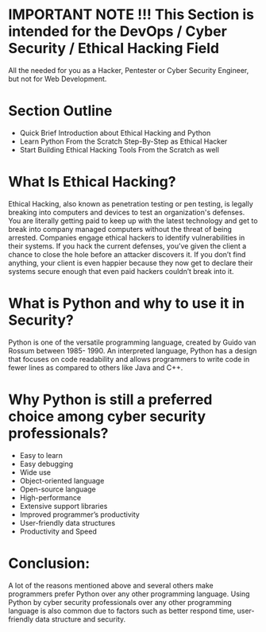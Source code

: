 # **IMPORTANT NOTE !!! This Section is intended for the DevOps / Cyber Security / Ethical Hacking Field**

 All the needed for you as a Hacker, Pentester or Cyber Security Engineer, but not for Web Development.

# **Section Outline**
- Quick Brief Introduction about Ethical Hacking and Python
- Learn Python From the Scratch Step-By-Step as Ethical Hacker
- Start Building Ethical Hacking Tools From the Scratch as well

# **What Is Ethical Hacking?**

Ethical Hacking, also known as penetration testing or pen testing, is legally breaking into computers and devices to test an organization's defenses. You are literally getting paid to keep up with the latest technology and get to break into company managed computers without the threat of being arrested. Companies engage ethical hackers to identify vulnerabilities in their systems. If you hack the current defenses, you’ve given the client a chance to close the hole before an attacker discovers it. If you don’t find anything, your client is even happier because they now get to declare their systems secure enough that even paid hackers couldn’t break into it.

# **What is Python and why to use it in Security?**

Python is one of the versatile programming language, created by Guido van Rossum between 1985- 1990. An interpreted language, Python has a design that focuses on code readability and allows programmers to write code in fewer lines as compared to others like Java and C++.

# **Why Python is still a preferred choice among cyber security professionals?**
- Easy to learn
- Easy debugging
- Wide use
- Object-oriented language
- Open-source language
- High-performance
- Extensive support libraries
- Improved programmer’s productivity
- User-friendly data structures
- Productivity and Speed

# **Conclusion:**

A lot of the reasons mentioned above and several others make programmers prefer Python over any other programming language. Using Python by cyber security professionals over any other programming language is also common due to factors such as better respond time, user-friendly data structure and security.

